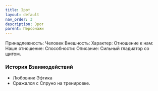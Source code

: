 ```yaml
---
title: Эрот
layout: default
nav_order: 3
description: Эрот
parent: Персонажи
---
```

Принадлежность: Человек
Внешность: 
Характер: 
Отношение к нам: 
Наше отношение: 
Способности: 
Описание: Сильный гладиатор со щитом.

### История Взаимодействий
- Любовник Эфтика
- Сражался с Спруно на тренировке.
